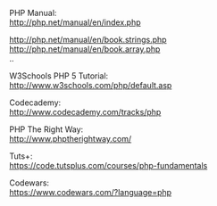 PHP Manual:  
http://php.net/manual/en/index.php
  
http://php.net/manual/en/book.strings.php  
http://php.net/manual/en/book.array.php  
..

W3Schools PHP 5 Tutorial:  
http://www.w3schools.com/php/default.asp  

Codecademy:  
http://www.codecademy.com/tracks/php  

PHP The Right Way:  
http://www.phptherightway.com/  

Tuts+:  
https://code.tutsplus.com/courses/php-fundamentals

Codewars:  
https://www.codewars.com/?language=php
